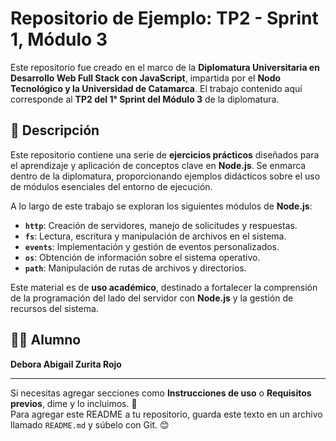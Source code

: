 # Repositorio de Ejemplo: TP2 - Sprint 1, Módulo 3

Este repositorio fue creado en el marco de la **Diplomatura Universitaria en Desarrollo Web Full Stack con JavaScript**, impartida por el **Nodo Tecnológico y la Universidad de Catamarca**. El trabajo contenido aquí corresponde al **TP2 del 1° Sprint del Módulo 3** de la diplomatura.

## 📌 Descripción

Este repositorio contiene una serie de **ejercicios prácticos** diseñados para el aprendizaje y aplicación de conceptos clave en **Node.js**. Se enmarca dentro de la diplomatura, proporcionando ejemplos didácticos sobre el uso de módulos esenciales del entorno de ejecución.

A lo largo de este trabajo se exploran los siguientes módulos de **Node.js**:

- **`http`**: Creación de servidores, manejo de solicitudes y respuestas.
- **`fs`**: Lectura, escritura y manipulación de archivos en el sistema.
- **`events`**: Implementación y gestión de eventos personalizados.
- **`os`**: Obtención de información sobre el sistema operativo.
- **`path`**: Manipulación de rutas de archivos y directorios.

Este material es de **uso académico**, destinado a fortalecer la comprensión de la programación del lado del servidor con **Node.js** y la gestión de recursos del sistema.

## 👩‍🎓 Alumno

**Debora Abigail Zurita Rojo**

---

Si necesitas agregar secciones como **Instrucciones de uso** o **Requisitos previos**, dime y lo incluimos. 🚀  
Para agregar este README a tu repositorio, guarda este texto en un archivo llamado `README.md` y súbelo con Git. 😊
